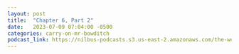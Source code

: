 ```yaml
---
layout: post
title:  "Chapter 6, Part 2"
date:   2023-07-09 07:04:00 -0500
categories: carry-on-mr-bowditch
podcast_link: https://nilbus-podcasts.s3.us-east-2.amazonaws.com/the-well-trained-mind/Carry%20On,%20Mr.%20Bowditch/Chapter%206,%20Part%202.mp3
---
```

